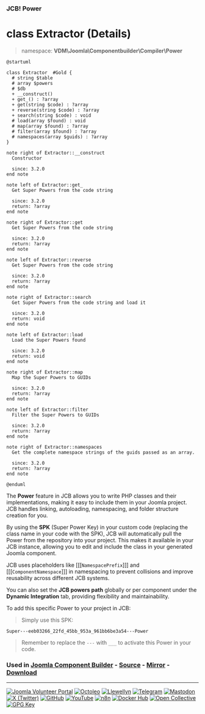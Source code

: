 ### JCB! Power
# class Extractor (Details)
> namespace: **VDM\Joomla\Componentbuilder\Compiler\Power**

```uml
@startuml

class Extractor  #Gold {
  # string $table
  # array $powers
  # $db
  + __construct()
  + get_() : ?array
  + get(string $code) : ?array
  + reverse(string $code) : ?array
  + search(string $code) : void
  # load(array $found) : void
  # map(array $found) : ?array
  # filter(array $found) : ?array
  # namespaces(array $guids) : ?array
}

note right of Extractor::__construct
  Constructor

  since: 3.2.0
end note

note left of Extractor::get_
  Get Super Powers from the code string

  since: 3.2.0
  return: ?array
end note

note right of Extractor::get
  Get Super Powers from the code string

  since: 3.2.0
  return: ?array
end note

note left of Extractor::reverse
  Get Super Powers from the code string

  since: 3.2.0
  return: ?array
end note

note right of Extractor::search
  Get Super Powers from the code string and load it

  since: 3.2.0
  return: void
end note

note left of Extractor::load
  Load the Super Powers found

  since: 3.2.0
  return: void
end note

note right of Extractor::map
  Map the Super Powers to GUIDs

  since: 3.2.0
  return: ?array
end note

note left of Extractor::filter
  Filter the Super Powers to GUIDs

  since: 3.2.0
  return: ?array
end note

note right of Extractor::namespaces
  Get the complete namespace strings of the guids passed as an array.

  since: 3.2.0
  return: ?array
end note

@enduml
```

The **Power** feature in JCB allows you to write PHP classes and their implementations,
making it easy to include them in your Joomla project. JCB handles linking, autoloading,
namespacing, and folder structure creation for you.

By using the **SPK** (Super Power Key) in your custom code (replacing the class name
in your code with the SPK), JCB will automatically pull the Power from the repository
into your project. This makes it available in your JCB instance, allowing you to edit
and include the class in your generated Joomla component.

JCB uses placeholders like [[[`NamespacePrefix`]]] and [[[`ComponentNamespace`]]] in
namespacing to prevent collisions and improve reusability across different JCB systems.

You can also set the **JCB powers path** globally or per component under the
**Dynamic Integration** tab, providing flexibility and maintainability.

To add this specific Power to your project in JCB:

> Simply use this SPK:
```
Super---eeb03266_22fd_45bb_953a_961bb6be3a54---Power
```
> Remember to replace the `---` with `___` to activate this Power in your code.

### Used in [Joomla Component Builder](https://www.joomlacomponentbuilder.com) - [Source](https://git.vdm.dev/joomla/Component-Builder) - [Mirror](https://github.com/vdm-io/Joomla-Component-Builder) - [Download](https://git.vdm.dev/joomla/pkg-component-builder/releases)

---
[![Joomla Volunteer Portal](https://img.shields.io/badge/-Joomla-gold?logo=joomla)](https://volunteers.joomla.org/joomlers/1396-llewellyn-van-der-merwe "Join Llewellyn on the Joomla Volunteer Portal: Shaping the Future Together!") [![Octoleo](https://img.shields.io/badge/-Octoleo-black?logo=linux)](https://git.vdm.dev/octoleo "--quiet") [![Llewellyn](https://img.shields.io/badge/-Llewellyn-ffffff?logo=gitea)](https://git.vdm.dev/Llewellyn "Collaborate and Innovate with Llewellyn on Git: Building a Better Code Future!") [![Telegram](https://img.shields.io/badge/-Telegram-blue?logo=telegram)](https://t.me/Joomla_component_builder "Join Llewellyn and the Community on Telegram: Building Joomla Components Together!") [![Mastodon](https://img.shields.io/badge/-Mastodon-9e9eec?logo=mastodon)](https://joomla.social/@llewellyn "Connect and Engage with Llewellyn on Joomla Social: Empowering Communities, One Post at a Time!") [![X (Twitter)](https://img.shields.io/badge/-X-black?logo=x)](https://x.com/llewellynvdm "Join the Conversation with Llewellyn on X: Where Ideas Take Flight!") [![GitHub](https://img.shields.io/badge/-GitHub-181717?logo=github)](https://github.com/Llewellynvdm "Build, Innovate, and Thrive with Llewellyn on GitHub: Turning Ideas into Impact!") [![YouTube](https://img.shields.io/badge/-YouTube-ff0000?logo=youtube)](https://www.youtube.com/@OctoYou "Explore, Learn, and Create with Llewellyn on YouTube: Your Gateway to Inspiration!") [![n8n](https://img.shields.io/badge/-n8n-black?logo=n8n)](https://n8n.io/creators/octoleo "Effortless Automation and Impactful Workflows with Llewellyn on n8n!") [![Docker Hub](https://img.shields.io/badge/-Docker-grey?logo=docker)](https://hub.docker.com/u/llewellyn "Llewellyn on Docker: Containerize Your Creativity!") [![Open Collective](https://img.shields.io/badge/-Donate-green?logo=opencollective)](https://opencollective.com/joomla-component-builder "Donate towards JCB: Help Llewellyn financially so he can continue developing this great tool!") [![GPG Key](https://img.shields.io/badge/-GPG-blue?logo=gnupg)](https://git.vdm.dev/Llewellyn/gpg "Unlock Trust and Security with Llewellyn's GPG Key: Your Gateway to Verified Connections!")